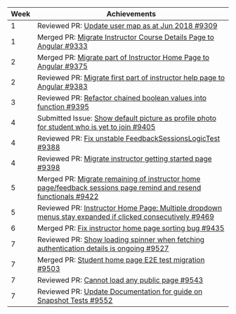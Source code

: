 Week | Achievements
---- | ------------
1 | Reviewed PR: [Update user map as at Jun 2018 #9309](https://github.com/TEAMMATES/teammates/pull/9309)
1 | Merged PR: [Migrate Instructor Course Details Page to Angular #9333](https://github.com/TEAMMATES/teammates/pull/9333)
2 | Merged PR: [Migrate part of Instructor Home Page to Angular #9375](https://github.com/TEAMMATES/teammates/pull/9375)
2 | Reviewed PR: [Migrate first part of instructor help page to Angular #9383](https://github.com/TEAMMATES/teammates/pull/9383)
3 | Reviewed PR: [Refactor chained boolean values into function #9395](https://github.com/TEAMMATES/teammates/pull/9395)
4 | Submitted Issue: [Show default picture as profile photo for student who is yet to join #9405](https://github.com/TEAMMATES/teammates/issues/9405)
4 | Reviewed PR: [Fix unstable FeedbackSessionsLogicTest #9388](https://github.com/TEAMMATES/teammates/pull/9388)
4 | Reviewed PR: [Migrate instructor getting started page #9398](https://github.com/TEAMMATES/teammates/pull/9398)
5 | Merged PR: [Migrate remaining of instructor home page/feedback sessions page remind and resend functionals #9422](https://github.com/TEAMMATES/teammates/pull/9422)
5 | Reviewed PR: [Instructor Home Page: Multiple dropdown menus stay expanded if clicked consecutively #9469](https://github.com/TEAMMATES/teammates/pull/9469)
6 | Merged PR: [Fix instructor home page sorting bug #9435](https://github.com/TEAMMATES/teammates/pull/9435)
7 | Reviewed PR: [Show loading spinner when fetching authentication details is ongoing #9527](https://github.com/TEAMMATES/teammates/pull/9527)
7 | Merged PR: [Student home page E2E test migration #9503](https://github.com/TEAMMATES/teammates/pull/9503)
7 | Reviewed PR: [Cannot load any public page #9543](https://github.com/TEAMMATES/teammates/pull/9543)
7 | Reviewed PR: [Update Documentation for guide on Snapshot Tests #9552](https://github.com/TEAMMATES/teammates/pull/9552)
